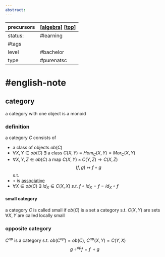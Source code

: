 ```yaml
---
abstract:
---
```

| precursors | [[algebra]](optional) [[top]](optional) |
| ---------- | --------------------------------------- |
| status:    | #learning                               |
| #tags      |                                         |
| level      | #bachelor                               |
| type       | #purenatsc                              |
# #english-note 
## category
a category with one object is a monoid
### definition
a category $C$ consists of
- a class of objects $ob(C)$
- $\forall X,Y\in ob(C)\ \exists$ a class $C(X,Y) \equiv Hom_C(X,Y) = Mor_C(X,Y)$
- $\forall X,Y,Z\in ob(C)$ a map $C(X,Y)\times C(Y,Z) \to C(X,Z)$ $$(f,g)\mapsto f\circ g$$
s.t.
- $\circ$ is [associative](algebra.md#associative%20property)
- $\forall X \in ob(C)\ \exists\ id_X \in C(X,X)\ s.t.\ f\circ id_X=f=id_X\circ f$
#### small category
a category $C$ is called small if $ob(C)$ is a set
a category s.t. $C(X,Y)$ are sets $\forall X,Y$ are called locally small
### opposite category
$C^{op}$ is a category s.t. $ob(C^{op})=ob(C)$, $C^{op}(X,Y)=C(Y,X)$$$g\ \circ^{op}f = f\ \circ g$$


